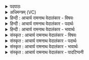 <details><summary>पदपाठः</summary>

मा। उ꣣। सु꣢। ब्र꣣ह्मा꣢। इ꣣व। तन्द्रयुः꣢। भु꣡वः꣢꣯। वा꣣जानाम्। पते। म꣡त्स्व꣢꣯। सु꣣त꣡स्य꣢। गो꣡म꣢꣯तः। ८२६।
</details>

<details><summary>अधिमन्त्रम् (VC)</summary>

- इन्द्रः
- श्रुतकक्षः सुकक्षो वा आङ्गिरसः
- गायत्री
- षड्जः
</details>

<details><summary>हिन्दी : आचार्य रामनाथ वेदालंकार - विषयः</summary>

अगले मन्त्र में फिर अन्तरात्मा को उद्बोधन है।
</details>

<details><summary>हिन्दी : आचार्य रामनाथ वेदालंकार - पदार्थः</summary>

पदार्थान्वयभाषाः -  हे (वाजानां पते) बलों के अधिपति मेरे अन्तरात्मन् ! (ब्रह्मा इव) यज्ञ के ब्रह्मा के समान उच्च पद पर विद्यमान तू (मा उ सु) कभी मत (तन्द्रयुः) आलसी (भुवः) हो और (गोमतः सुतस्य) गोदुग्धयुक्त सोमरस से अर्थात् ज्ञानकर्मयुक्त उपासना-रस से (मत्स्व) आनन्द लाभ करता रह ॥३॥ इस मन्त्र में उपमालङ्कार है ॥३॥
</details>

<details><summary>हिन्दी : आचार्य रामनाथ वेदालंकार - भावार्थः</summary>

भावार्थभाषाः -  मनुष्यों को चाहिए कभी कि प्रमाद न करें,प्रत्युत जागरूक होकर सब शुभकर्मों में उत्साह धारण करें ॥३॥
</details>

<details><summary>संस्कृत : आचार्य रामनाथ वेदालंकार - विषयः</summary>

अथ पुनरन्तरात्मानमुद्बोधयति।
</details>

<details><summary>संस्कृत : आचार्य रामनाथ वेदालंकार - पदार्थः</summary>

पदार्थान्वयभाषाः -  हे (वाजानां पते) बलानामधिपते मदीय अन्तरात्मन् ! (ब्रह्मा इव) यज्ञस्य ब्रह्मा इव उच्चपदे विद्यमानः त्वम् (मा उ सु) न खलु कदापि (तन्द्रयुः) आलस्यकामः (भुवः) भव। अपि च, (गोमतः सुतस्य) गोदुग्धयुक्तेन सोमरसेन, ज्ञानकर्मयुक्तेन उपासनारसेन इत्यर्थः। [तृतीयार्थे षष्ठी।] (मत्स्व) आनन्दं लभस्व। [मदी हर्षग्लेपनयोः भ्वादिः, आत्मनेपदं छान्दसम्] ॥३॥ अत्रोपमालङ्कारः ॥३॥
</details>

<details><summary>संस्कृत : आचार्य रामनाथ वेदालंकार - भावार्थः</summary>

भावार्थभाषाः -  मनुष्यैः कदापि प्रमादो न कार्यः प्रत्युत जागरूकैर्भूत्वा सर्वेषु शुभकर्मसूत्साहः सदा धारणीयः ॥३॥
</details>

<details><summary>संस्कृत : आचार्य रामनाथ वेदालंकार - पादटिप्पनी</summary>

टिप्पणी:   १. ऋ० ८।९२।३०,अथ० २०।६०।३।
</details>